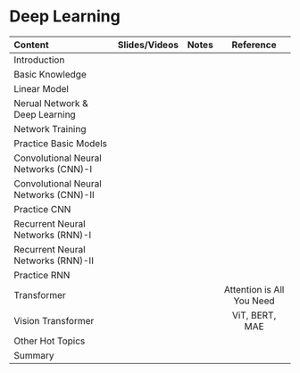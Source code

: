 # Deep Learning

 | Content                   | Slides/Videos   | Notes | Reference |
 |:-----------               |:----------------:|:----------------:|:----------------:|   
 | Introduction                   | |  |  |
 | Basic Knowledge                | |  |  |
 | Linear Model                   | |  |  |
 | Nerual Network & Deep Learning | |  |  |
 | Network Training               | |  |  |
 | Practice Basic Models          | |  |  |
 | Convolutional Neural Networks (CNN)-I  | |  |  |
 | Convolutional Neural Networks (CNN)-II | |  |  |
 | Practice CNN                   | |  |  |
 | Recurrent Neural Networks (RNN)-I   | |  |  |
 | Recurrent Neural Networks (RNN)-II  | |  |  |
 | Practice RNN                   | |  |  |
 | Transformer                    | |  |Attention is All You Need |
 | Vision Transformer             | |  |ViT, BERT, MAE|
 | Other Hot Topics               | |  |  |
 | Summary                        | |  |  |
